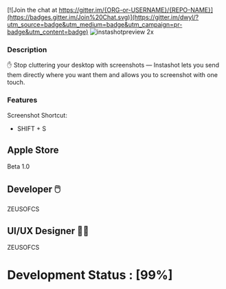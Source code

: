 
[![Join the chat at https://gitter.im/{ORG-or-USERNAME}/{REPO-NAME}](https://badges.gitter.im/Join%20Chat.svg)](https://gitter.im/dwyl/?utm_source=badge&utm_medium=badge&utm_campaign=pr-badge&utm_content=badge)
![instashotpreview 2x](https://cloud.githubusercontent.com/assets/19171147/26785612/4b9eeda6-49d1-11e7-85c4-532fec10ae6e.png)

### Description

✋ Stop cluttering your desktop with screenshots — Instashot lets you send them directly where you want them and allows you to screenshot with one touch.

### Features
  Screenshot Shortcut:
  - SHIFT + S 
  
## Apple Store 
Beta 1.0

## Developer  🖱️ 

ZEUSOFCS

## UI/UX Designer 👨‍🎨

ZEUSOFCS









# Development Status : [99%]
